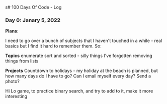 s# 100 Days Of Code - Log

### Day 0: Janary 5, 2022


**Plans**:

I need to go over a bunch of subjects that I haven't touched in a while - real basics but I find it hard to remember them. So:

**Topics**
enumerate
sort and sorted - silly things I've forgotten
removing things from lists

**Projects**
Countdown to holidays - my holiday at the beach is planned, but how many days do I have to go? Can I email myself every day? Send a photo?

Hi Lo game, to practice binary search, and try to add to it, make it more interesting
